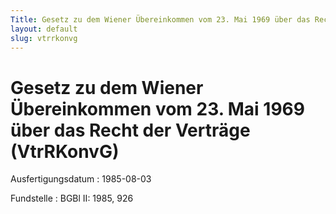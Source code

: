 ```yaml
---
Title: Gesetz zu dem Wiener Übereinkommen vom 23. Mai 1969 über das Recht der Verträge
layout: default
slug: vtrrkonvg
---
```


# Gesetz zu dem Wiener Übereinkommen vom 23. Mai 1969 über das Recht der Verträge (VtrRKonvG)

Ausfertigungsdatum
:   1985-08-03

Fundstelle
:   BGBl II: 1985, 926

